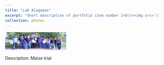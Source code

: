 ```yaml
---
title: "Lab Alogamas"
excerpt: "Short description of portfolio item number 1<br/><img src='/images/labalogamas.jpg'>"
collection: photos
---
```


<img src="https://github.com/DaniloLyra/danilolyra.github.io/blob/master/images/labalogamas.jpg" width="200" height="60">

Description: Maize trial
